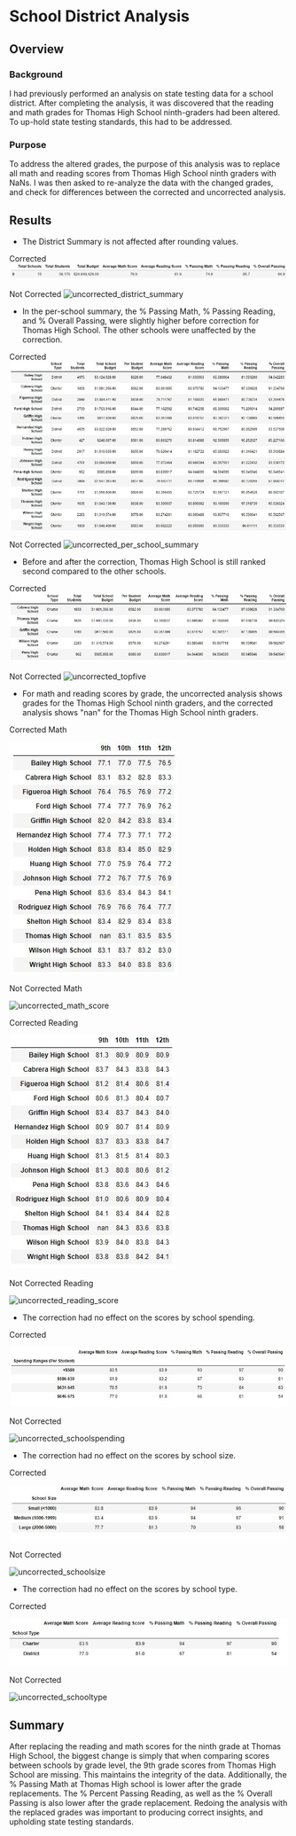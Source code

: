 # School District Analysis

## Overview

### Background
I had previously performed an analysis on state testing data for a school district. After completing the analysis, it was discovered that the reading and math grades for Thomas High School ninth-graders had been altered. To up-hold state testing standards, this had to be addressed.
### Purpose
To address the altered grades, the purpose of this analysis was to replace all math and reading scores from Thomas High School ninth graders with NaNs. I was then asked to re-analyze the data with the changed grades, and check for differences between the corrected and uncorrected analysis. 

## Results
- The District Summary is not affected after rounding values.
  
Corrected
![corrected_district_summary](Resources/corrected_district_summary.JPG)

Not Corrected
![uncorrected_district_summary](Resources/uncorrected_district_summary.JPG)

- In the per-school summary, the % Passing Math, % Passing Reading, and % Overall Passing, were slightly higher before correction for Thomas High School. The other schools were unaffected by the correction.

Corrected
![corrected_per_school_summary](Resources/corrected_per_school_summary.JPG)

Not Corrected
![uncorrected_per_school_summary](Resources/uncorrected_per_school_summary.JPG)

- Before and after the correction, Thomas High School is still ranked second compared to the other schools.

Corrected
![corrected_topfive](Resources/corrected_topfive.JPG)

Not Corrected
![uncorrected_topfive](Resources/uncorrected_top5.JPG)

- For math and reading scores by grade, the uncorrected analysis shows grades for the Thomas High School ninth graders, and the corrected analysis shows "nan" for the Thomas High School ninth graders.

Corrected Math

![corrected_math_score](Resources/corrected_math_scores.JPG)

Not Corrected Math

![uncorrected_math_score](Resources/uncorrected_math_scores.JPG)

Corrected Reading

![corrected_reading_score](Resources/corrected_reading_scores.JPG)

Not Corrected Reading

![uncorrected_reading_score](Resources/uncorrected_reading_scores.JPG)

- The correction had no effect on the scores by school spending.

Corrected 

![corrected_schoolspending](Resources/corrected_schoolspending.JPG)

Not Corrected 

![uncorrected_schoolspending](Resources/uncorrected_schoolspending.JPG)

- The correction had no effect on the scores by school size.

Corrected 

![corrected_schoolsize](Resources/corrected_schoolsize.JPG)

Not Corrected 

![uncorrected_schoolsize](Resources/uncorrected_schoolsize.JPG)

- The correction had no effect on the scores by school type.
  
Corrected 

![corrected_schooltype](Resources/corrected_schooltype.JPG)

Not Corrected 

![uncorrected_schooltype](Resources/uncorrected_schooltype.JPG)

## Summary

After replacing the reading and math scores for the ninth grade at Thomas High School, the biggest change is simply that when comparing scores between schools by grade level, the 9th grade scores from Thomas High School are missing. This maintains the integrity of the data. Additionally, the % Passing Math at Thomas High school is lower after the grade replacements. The % Percent Passing Reading, as well as the % Overall Passing is also lower after the grade replacement. Redoing the analysis with the replaced grades was important to producing correct insights, and upholding state testing standards.
